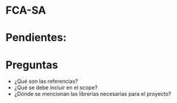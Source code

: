 # FCA-SA

# Pendientes:


# Preguntas
- ¿Qué son las referencias?
- ¿Qué se debe incluir en el scope?
- ¿Dónde se mencionan las librerías necesarias para el proyecto?